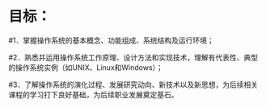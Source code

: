 # 目标：

#1．掌握操作系统的基本概念、功能组成、系统结构及运行环境；

#2．熟悉并运用操作系统工作原理、设计方法和实现技术，理解有代表性、典型的操作系统实例（如UNIX、Linux和Windows）；

#3．了解操作系统的演化过程、发展研究动向、新技术以及新思想，为后续相关课程的学习打下良好基础，为后续职业发展奠定基石。
